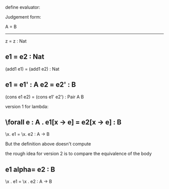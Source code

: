 define evaluator:

Judgement form:

A = B

------------------
z = z : Nat

e1 = e2 : Nat
-------------------------
(add1 e1) = (add1 e2) : Nat


e1 = e1' : A
e2 = e2' : B
------------------------------------------
(cons e1 e2) = (cons e1' e2') : Pair A B


version 1 for lambda:

\forall e : A . e1[x -> e] = e2[x -> e] : B
------------------------------------------
\x. e1 = \x. e2  : A -> B

But the definition above doesn't compute

the rough idea for version 2 is to compare the equivalence of the body

e1 alpha= e2 : B
-----------------------------
\x . e1 = \x . e2 : A -> B
